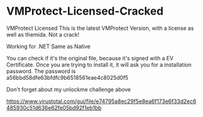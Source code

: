 # VMProtect-Licensed-Cracked
VMProtect Licensed
This is the latest VMProtect Version, with a license as well as themida. Not a crack!

Working for .NET Same as Native

You can check if it's the original file, because it's signed with a EV Certificate.
Once you are trying to install it, it will ask you for a installation password. The password is a56bbd58dfe63bfdfc9b6518561eae4c8025d0f5

Don't forget about my unlockme challenge above

https://www.virustotal.com/gui/file/e74795a8ec29f5e8ea6f173e6f33d2ec6485930c51d636e62fe05bd92f1eb1bb
